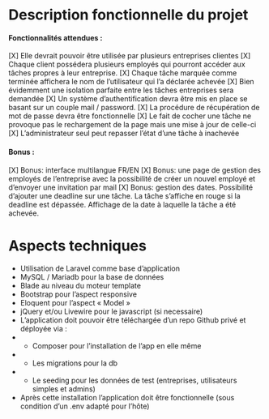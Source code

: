 # Description fonctionnelle du projet
#### Fonctionnalités attendues :
[X] Elle devrait pouvoir être utilisée par plusieurs entreprises clientes
[X] Chaque client possédera plusieurs employés qui pourront accéder aux tâches propres à leur entreprise.
[X] Chaque tâche marquée comme terminée affichera le nom de l’utilisateur qui l’a déclarée achevée
[X] Bien évidemment une isolation parfaite entre les tâches entreprises sera demandée
[X] Un système d’authentification devra être mis en place se basant sur un couple mail / password.
[X] La procédure de récupération de mot de passe devra être fonctionnelle
[X] Le fait de cocher une tâche ne provoque pas le rechargement de la page mais une mise à jour de celle-ci
[X] L’administrateur seul peut repasser l’état d’une tâche à inachevée
#### Bonus :
[X] Bonus: interface multilangue FR/EN
[X] Bonus: une page de gestion des employés de l’entreprise avec la possibilité de créer un nouvel employé et d’envoyer une invitation par mail
[X] Bonus: gestion des dates. Possibilité d’ajouter une deadline sur une tâche. La tâche s’affiche en
rouge si la deadline est dépassée. Affichage de la date à laquelle la tâche a été achevée.



# Aspects techniques
- Utilisation de Laravel comme base d’application
- MySQL / Mariadb pour la base de données
- Blade au niveau du moteur template
- Bootstrap pour l’aspect responsive
- Eloquent pour l’aspect « Model »
- jQuery et/ou Livewire pour le javascript (si necessaire)
- L’application doit pouvoir être téléchargée d’un repo Github privé et déployée via :
- - Composer pour l’installation de l’app en elle même
- - Les migrations pour la db
- - Le seeding pour les données de test (entreprises, utilisateurs simples et admins)
- Après cette installation l’application doit être fonctionnelle (sous condition d’un .env adapté pour l’hôte)

